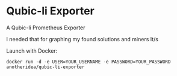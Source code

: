 # Qubic-li Exporter

A Qubic-li Prometheus Exporter

I needed that for graphing my found solutions and miners It/s


Launch with Docker:

```
docker run -d -e USER=YOUR_USERNAME -e PASSWORD=YOUR_PASSWORD anotheridea/qubic-li-exporter
```